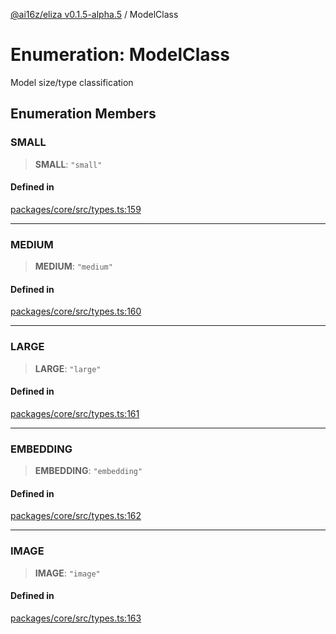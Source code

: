 [@ai16z/eliza v0.1.5-alpha.5](../index.md) / ModelClass

# Enumeration: ModelClass

Model size/type classification

## Enumeration Members

### SMALL

> **SMALL**: `"small"`

#### Defined in

[packages/core/src/types.ts:159](https://github.com/roschler/eliza/blob/main/packages/core/src/types.ts#L159)

***

### MEDIUM

> **MEDIUM**: `"medium"`

#### Defined in

[packages/core/src/types.ts:160](https://github.com/roschler/eliza/blob/main/packages/core/src/types.ts#L160)

***

### LARGE

> **LARGE**: `"large"`

#### Defined in

[packages/core/src/types.ts:161](https://github.com/roschler/eliza/blob/main/packages/core/src/types.ts#L161)

***

### EMBEDDING

> **EMBEDDING**: `"embedding"`

#### Defined in

[packages/core/src/types.ts:162](https://github.com/roschler/eliza/blob/main/packages/core/src/types.ts#L162)

***

### IMAGE

> **IMAGE**: `"image"`

#### Defined in

[packages/core/src/types.ts:163](https://github.com/roschler/eliza/blob/main/packages/core/src/types.ts#L163)
